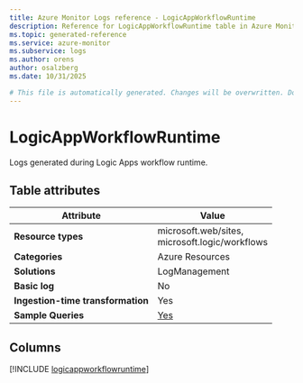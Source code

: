 ```yaml
---
title: Azure Monitor Logs reference - LogicAppWorkflowRuntime
description: Reference for LogicAppWorkflowRuntime table in Azure Monitor Logs.
ms.topic: generated-reference
ms.service: azure-monitor
ms.subservice: logs
ms.author: orens
author: osalzberg
ms.date: 10/31/2025

# This file is automatically generated. Changes will be overwritten. Do not change this file directly.
---
```


# LogicAppWorkflowRuntime

Logs generated during Logic Apps workflow runtime.


## Table attributes

|Attribute|Value|
|---|---|
|**Resource types**|microsoft.web/sites,<br>microsoft.logic/workflows|
|**Categories**|Azure Resources|
|**Solutions**| LogManagement|
|**Basic log**|No|
|**Ingestion-time transformation**|Yes|
|**Sample Queries**|[Yes](/azure/azure-monitor/reference/queries/logicappworkflowruntime)|



## Columns
  
[!INCLUDE [logicappworkflowruntime](~/reusable-content/ce-skilling/azure/includes/azure-monitor/reference/tables/logicappworkflowruntime-include.md)]
